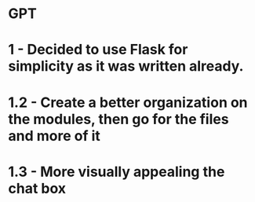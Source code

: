 # GPT

# 1 - Decided to use Flask for simplicity as it was written already.
# 1.2 - Create a better organization on the modules, then go for the files and more of it
# 1.3 - More visually appealing the chat box 
